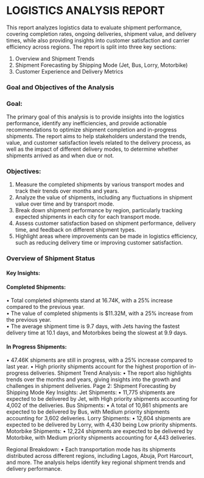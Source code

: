 # **LOGISTICS ANALYSIS REPORT**
This report analyzes logistics data to evaluate shipment performance, covering completion rates, ongoing deliveries, shipment value, and delivery times, while also providing insights into customer satisfaction and carrier efficiency across regions.
The report is split into three key sections:
1.	Overview and Shipment Trends
2.	Shipment Forecasting by Shipping Mode (Jet, Bus, Lorry, Motorbike)
3.	Customer Experience and Delivery Metrics

### **Goal and Objectives of the Analysis**
### Goal:
The primary goal of this analysis is to provide insights into the logistics performance, identify any inefficiencies, and provide actionable recommendations to optimize shipment completion and in-progress shipments. The report aims to help stakeholders understand the trends, value, and customer satisfaction levels related to the delivery process, as well as the impact of different delivery modes, to determine whether shipments arrived as and when due or not.

### Objectives:
1.	Measure the completed shipments by various transport modes and track their trends over months and years.
2.	Analyze the value of shipments, including any fluctuations in shipment value over time and by transport mode.
3.	Break down shipment performance by region, particularly tracking expected shipments in each city for each transport mode.
4.	Assess customer satisfaction based on shipment performance, delivery time, and feedback on different shipment types.
5.	Highlight areas where improvements can be made in logistics efficiency, such as reducing delivery time or improving customer satisfaction.

### Overview of Shipment Status
#### Key Insights:
#### **Completed Shipments:**
•	Total completed shipments stand at 16.74K, with a 25% increase compared to the previous year.  
•	The value of completed shipments is $11.32M, with a 25% increase from the previous year.  
•	The average shipment time is 9.7 days, with Jets having the fastest delivery time at 10.1 days, and Motorbikes being the slowest at 9.9 days.  

#### **In Progress Shipments:**
•	47.46K shipments are still in progress, with a 25% increase compared to last year.
•	High priority shipments account for the highest proportion of in-progress deliveries.
Shipment Trend Analysis:
•	The report also highlights trends over the months and years, giving insights into the growth and challenges in shipment deliveries.
Page 2: Shipment Forecasting by Shipping Mode
Key Insights:
Jet Shipments:
•	11,775 shipments are expected to be delivered by Jet, with High priority shipments accounting for 4,002 of the deliveries.
Bus Shipments:
•	A total of 10,861 shipments are expected to be delivered by Bus, with Medium priority shipments accounting for 3,602 deliveries.
Lorry Shipments:
•	12,604 shipments are expected to be delivered by Lorry, with 4,430 being Low priority shipments.
Motorbike Shipments:
•	12,224 shipments are expected to be delivered by Motorbike, with Medium priority shipments accounting for 4,443 deliveries.


Regional Breakdown:
•	Each transportation mode has its shipments distributed across different regions, including Lagos, Abuja, Port Harcourt, and more. The analysis helps identify key regional shipment trends and delivery performance.


